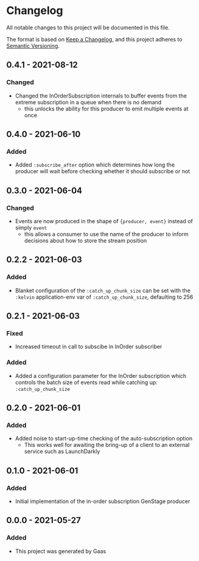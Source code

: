 # Changelog

All notable changes to this project will be documented in this file.

The format is based on [Keep a
Changelog](https://keepachangelog.com/en/1.0.0/), and this project adheres to
[Semantic Versioning](https://semver.org/spec/v2.0.0.html).

## 0.4.1 - 2021-08-12

### Changed

- Changed the InOrderSubscription internals to buffer events from the
  extreme subscription in a queue when there is no demand
    - this unlocks the ability for this producer to emit multiple events
      at once

## 0.4.0 - 2021-06-10

### Added

- Added `:subscribe_after` option which determines how long the producer will
  wait before checking whether it should subscribe or not

## 0.3.0 - 2021-06-04

### Changed

- Events are now produced in the shape of `{producer, event}` instead of simply
  `event`
    - this allows a consumer to use the name of the producer to inform decisions
      about how to store the stream position

## 0.2.2 - 2021-06-03

### Added

- Blanket configuration of the `:catch_up_chunk_size` can be set with the
  `:kelvin` application-env var of `:catch_up_chunk_size`, defaulting to 256

## 0.2.1 - 2021-06-03

### Fixed

- Increased timeout in call to subscibe in InOrder subscriber

### Added

- Added a configuration parameter for the InOrder subscription which controls
  the batch size of events read while catching up: `:catch_up_chunk_size`

## 0.2.0 - 2021-06-01

### Added

- Added noise to start-up-time checking of the auto-subscription option
    - This works well for awaiting the bring-up of a client to an external
      service such as LaunchDarkly

## 0.1.0 - 2021-06-01

### Added

- Initial implementation of the in-order subscription GenStage producer

## 0.0.0 - 2021-05-27

### Added

- This project was generated by Gaas
